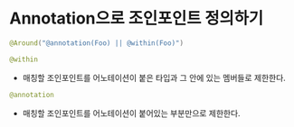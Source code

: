 # Annotation으로 조인포인트 정의하기
```java
@Around("@annotation(Foo) || @within(Foo)")   
```   

```java
@within
```
- 매칭할 조인포인트를 어노테이션이 붙은 타입과 그 안에 있는 멤버들로 제한한다.   

```java
@annotation
```
- 매칭할 조인포인트를 어노테이션이 붙어있는 부분만으로 제한한다.   
